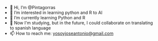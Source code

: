 - 👋 Hi, I’m @Pintagorras
- 👀 I’m interested in learning python and R to AI
- 🌱 I’m currently learning Python and R
- 💞️ Now I'm studying, but in the future, I could collaborate on translating to spanish language
- 📫 How to reach me: yosoyjoseantonio@gmail.com

<!---
Pintagorras/Pintagorras is a ✨ special ✨ repository because its `README.md` (this file) appears on your GitHub profile.
You can click the Preview link to take a look at your changes.
--->
